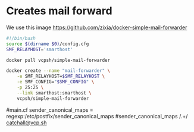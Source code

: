 # Creates mail forward
We use this image https://github.com/zixia/docker-simple-mail-forwarder

```` bash
#!/bin/bash
source $(dirname $0)/config.cfg
SMF_RELAYHOST='smarthost'

docker pull vcpsh/simple-mail-forwarder

docker create --name "mail-forwarder" \
    -e SMF_RELAYHOST=$SMF_RELAYHOST \
    -e SMF_CONFIG="$SMF_CONFIG" \
    -p 25:25 \
    --link smarthost:smarthost \
    vcpsh/simple-mail-forwarder
````

#main.cf
sender_canonical_maps = regexp:/etc/postfix/sender_canonical_maps
#sender_canonical_maps
/.+/  catchall@vcp.sh

